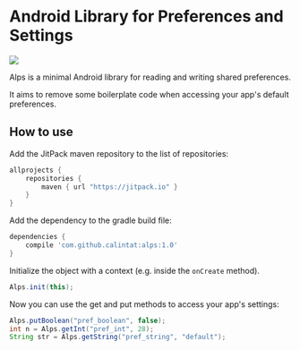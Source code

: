 # Android Library for Preferences and Settings

[![](https://jitpack.io/v/calintat/alps.svg)](https://jitpack.io/#calintat/alps)

Alps is a minimal Android library for reading and writing shared preferences.

It aims to remove some boilerplate code when accessing your app's default preferences.

How to use
----------

Add the JitPack maven repository to the list of repositories:

```gradle
allprojects {
    repositories {
        maven { url "https://jitpack.io" }
    }
}
```

Add the dependency to the gradle build file:

```gradle
dependencies {
    compile 'com.github.calintat:alps:1.0'
}
```

Initialize the object with a context (e.g. inside the `onCreate` method).

```java
Alps.init(this);
```

Now you can use the get and put methods to access your app's settings:

```java
Alps.putBoolean("pref_boolean", false);
int n = Alps.getInt("pref_int", 28);
String str = Alps.getString("pref_string", "default");
```

